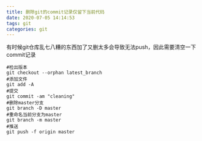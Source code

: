 ```yaml
---
title: 删除git的commit记录仅留下当前代码
date: 2020-07-05 14:14:53
tags: git
categories: git
---
```

有时候git仓库乱七八糟的东西加了又删太多会导致无法push，因此需要清空一下commit记录
<!--more-->
```shell
#检出版本
git checkout --orphan latest_branch
#添加文件
git add -A
#提交
git commit -am "cleaning"
#删除master分支
git branch -D master
#重命名当前分支为master
git branch -m master
#推送
git push -f origin master
```